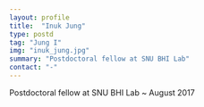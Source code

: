 ```yaml
---
layout: profile
title:  "Inuk Jung"
type: postd
tag: "Jung I"
img: "inuk_jung.jpg"
summary: "Postdoctoral fellow at SNU BHI Lab"
contact: "-"
---
```

Postdoctoral fellow at SNU BHI Lab ~ August 2017
